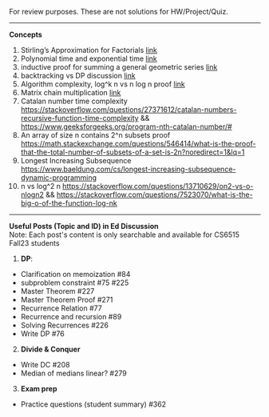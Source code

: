 For review purposes. These are not solutions for HW/Project/Quiz.

---------------------------------------------------------------
**Concepts**<br>
1. Stirling’s Approximation for Factorials [link](https://towardsdatascience.com/stirlings-approximation-for-factorials-proof-and-applications-c058418e42db)
2. Polynomial time and exponential time [link](https://stackoverflow.com/questions/4317414/polynomial-time-and-exponential-time)
3. inductive proof for summing a general geometric series [link](https://math.stackexchange.com/questions/22599/how-to-prove-a-formula-for-the-sum-of-powers-of-2-by-induction)
4. backtracking vs DP discussion [link](https://stackoverflow.com/questions/3592943/difference-between-back-tracking-and-dynamic-programming?answertab=modifieddesc#tab-top)
5. Algorithm complexity, log^k n vs n log n proof [link](https://stackoverflow.com/questions/19986407/algorithm-complexity-logk-n-vs-n-log-n)
6. Matrix chain multiplication [link](https://en.wikipedia.org/wiki/Matrix_chain_multiplication)
7. Catalan number time complexity https://stackoverflow.com/questions/27371612/catalan-numbers-recursive-function-time-complexity && https://www.geeksforgeeks.org/program-nth-catalan-number/#
8. An array of size n contains 2^n subsets proof https://math.stackexchange.com/questions/546414/what-is-the-proof-that-the-total-number-of-subsets-of-a-set-is-2n?noredirect=1&lq=1
9. Longest Increasing Subsequence https://www.baeldung.com/cs/longest-increasing-subsequence-dynamic-programming
10. n vs log^2 n https://stackoverflow.com/questions/13710629/on2-vs-o-nlogn2 && https://stackoverflow.com/questions/7523070/what-is-the-big-o-of-the-function-log-nk
---------------------------------------------------------------
**Useful Posts (Topic and ID) in Ed Discussion**<br>
Note:  Each post's content is only searchable and available for CS6515 Fall23 students
1. <b>DP</b>: 
  - Clarification on memoization #84 
  - subproblem constraint #75 #225
  - Master Theorem #227
  - Master Theorem Proof #271
  - Recurrence Relation #77
  - Recurrence and recursion #89 
  - Solving Recurrences #226
  - Write DP #76
2. <b>Divide & Conquer</b>
  - Write DC #208
  - Median of medians linear? #279

3. <b>Exam prep</b>
  - Practice questions (student summary) #362

